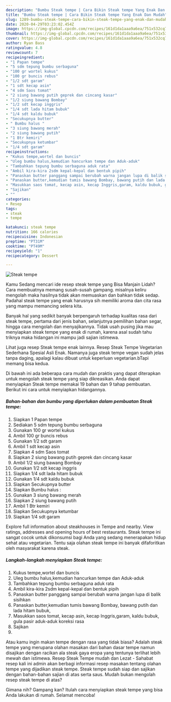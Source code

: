 ```yaml
---
description: "Bumbu Steak tempe | Cara Bikin Steak tempe Yang Enak Dan Mudah"
title: "Bumbu Steak tempe | Cara Bikin Steak tempe Yang Enak Dan Mudah"
slug: 1289-bumbu-steak-tempe-cara-bikin-steak-tempe-yang-enak-dan-mudah
date: 2020-04-29T03:23:02.454Z
image: https://img-global.cpcdn.com/recipes/161d1da1aaa9a6ea/751x532cq70/steak-tempe-foto-resep-utama.jpg
thumbnail: https://img-global.cpcdn.com/recipes/161d1da1aaa9a6ea/751x532cq70/steak-tempe-foto-resep-utama.jpg
cover: https://img-global.cpcdn.com/recipes/161d1da1aaa9a6ea/751x532cq70/steak-tempe-foto-resep-utama.jpg
author: Ryan Bass
ratingvalue: 4.8
reviewcount: 7
recipeingredient:
- "1 Papan tempe"
- "5 sdm tepung bumbu serbaguna"
- "100 gr wortel kukus"
- "100 gr buncis rebus"
- "1/2 sdt garam"
- "1 sdt kecap asin"
- "4 sdm Saos tomat"
- "2 siung bawang putih geprek dan cincang kasar"
- "1/2 siung bawang Bombay"
- "1/2 sdt kecap inggris"
- "1/4 sdt lada hitam bubuk"
- "1/4 sdt kaldu bubuk"
- "Secukupnya butter"
- " Bumbu halus "
- "3 siung bawang merah"
- "2 siung bawang putih"
- "1 Btr kemiri"
- "Secukupnya ketumbar"
- "1/4 sdt garam"
recipeinstructions:
- "Kukus tempe,wortel dan buncis"
- "Uleg bumbu halus,kemudian hancurkan tempe dan Aduk-aduk"
- "Tambahkan tepung bumbu serbaguna aduk rata"
- "Ambil kira-kira 2sdm kepal-kepal dan bentuk pipih"
- "Panaskan butter panggang sampai berubah warna jangan lupa di balik sisihkan"
- "Panaskan butter,kemudian tumis bawang Bombay, bawang putih dan lada hitam bubuk,"
- "Masukkan saos tomat, kecap asin, kecap Inggris,garam, kaldu bubuk, gula pasir aduk-aduk koreksi rasa"
- "Sajikan"
- ""
categories:
- Resep
tags:
- steak
- tempe

katakunci: steak tempe 
nutrition: 166 calories
recipecuisine: Indonesian
preptime: "PT31M"
cooktime: "PT49M"
recipeyield: "1"
recipecategory: Dessert

---
```



![Steak tempe](https://img-global.cpcdn.com/recipes/161d1da1aaa9a6ea/751x532cq70/steak-tempe-foto-resep-utama.jpg)

Kamu Sedang mencari ide resep steak tempe yang Bisa Manjain Lidah? Cara membuatnya memang susah-susah gampang. misalnya keliru mengolah maka hasilnya tidak akan memuaskan dan bahkan tidak sedap. Padahal steak tempe yang enak harusnya sih memiliki aroma dan cita rasa yang mampu memancing selera kita.

Banyak hal yang sedikit banyak berpengaruh terhadap kualitas rasa dari steak tempe, pertama dari jenis bahan, selanjutnya pemilihan bahan segar, hingga cara mengolah dan menyajikannya. Tidak usah pusing jika mau menyiapkan steak tempe yang enak di rumah, karena asal sudah tahu triknya maka hidangan ini mampu jadi sajian istimewa.

Lihat juga resep Steak tempe enak lainnya. Resep Steak Tempe Vegetarian Sederhana Spesial Asli Enak. Namanya juga steak tempe vegan sudah jelas tanpa daging, apalagi kalau dibuat untuk keperluan vegetarian.bTapi memang bisa kedua.


Di bawah ini ada beberapa cara mudah dan praktis yang dapat diterapkan untuk mengolah steak tempe yang siap dikreasikan. Anda dapat menyiapkan Steak tempe memakai 19 bahan dan 9 tahap pembuatan. Berikut ini cara untuk menyiapkan hidangannya.

<!--inarticleads1-->

##### Bahan-bahan dan bumbu yang diperlukan dalam pembuatan Steak tempe:

1. Siapkan 1 Papan tempe
1. Sediakan 5 sdm tepung bumbu serbaguna
1. Gunakan 100 gr wortel kukus
1. Ambil 100 gr buncis rebus
1. Gunakan 1/2 sdt garam
1. Ambil 1 sdt kecap asin
1. Siapkan 4 sdm Saos tomat
1. Siapkan 2 siung bawang putih geprek dan cincang kasar
1. Ambil 1/2 siung bawang Bombay
1. Gunakan 1/2 sdt kecap inggris
1. Siapkan 1/4 sdt lada hitam bubuk
1. Gunakan 1/4 sdt kaldu bubuk
1. Siapkan Secukupnya butter
1. Siapkan  Bumbu halus :
1. Gunakan 3 siung bawang merah
1. Siapkan 2 siung bawang putih
1. Ambil 1 Btr kemiri
1. Siapkan Secukupnya ketumbar
1. Siapkan 1/4 sdt garam


Explore full information about steakhouses in Tempe and nearby. View ratings, addresses and opening hours of best restaurants. Steak tempe ini sangat cocok untuk dikonsumsi bagi Anda yang sedang menerapakan hidup sehat atau vegetarian. Tentu saja olahan steak tempe ini banyak difaforitkan oleh masyarakat karena steak. 

<!--inarticleads2-->

##### Langkah-langkah menyiapkan Steak tempe:

1. Kukus tempe,wortel dan buncis
1. Uleg bumbu halus,kemudian hancurkan tempe dan Aduk-aduk
1. Tambahkan tepung bumbu serbaguna aduk rata
1. Ambil kira-kira 2sdm kepal-kepal dan bentuk pipih
1. Panaskan butter panggang sampai berubah warna jangan lupa di balik sisihkan
1. Panaskan butter,kemudian tumis bawang Bombay, bawang putih dan lada hitam bubuk,
1. Masukkan saos tomat, kecap asin, kecap Inggris,garam, kaldu bubuk, gula pasir aduk-aduk koreksi rasa
1. Sajikan
1. 


Atau kamu ingin makan tempe dengan rasa yang tidak biasa? Adalah steak tempe yang merupana olahan masakan dari bahan dasar tempe namun disajikan dengan racikan ala steak gaya eropa yang tentunya terlihat lebih mewah dan istimewa. Resep Steak Tempe mudah dan Lezat - Sahabat resep kali ini admin akan berbagi informasi resep masakan tentang olahan tempe yang dijadikan steak tempe. Steak tempe sudah siap dan sajikan dengan bahan-bahan sajian di atas serta saus. Mudah bukan mengolah resep steak tempe di atas? 

Gimana nih? Gampang kan? Itulah cara menyiapkan steak tempe yang bisa Anda lakukan di rumah. Selamat mencoba!
